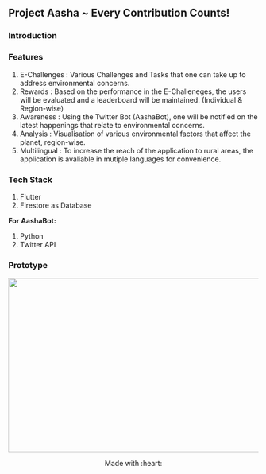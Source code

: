 ## Project Aasha ~ Every Contribution Counts!

### Introduction

### Features
1. E-Challenges : Various Challenges and Tasks that one can take up to address environmental concerns.
2. Rewards : Based on the performance in the E-Challeneges, the users will be evaluated and a leaderboard will be maintained. (Individual & Region-wise)
3. Awareness : Using the Twitter Bot (AashaBot), one will be notified on the latest happenings that relate to environmental concerns.
4. Analysis : Visualisation of various environmental factors that affect the planet, region-wise.
5. Multilingual : To increase the reach of the application to rural areas, the application is avaliable in mutiple languages for convenience.

### Tech Stack
1. Flutter
2. Firestore as Database

**For AashaBot:**
1. Python
2. Twitter API

### Prototype
<img src="https://j.gifs.com/Gv3j57.gif" width="600" height="350" />

<p align="center">
	Made with :heart:
</p>
